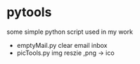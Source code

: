 # pytools
some simple python script used in my work

- emptyMail.py clear email inbox
- picTools.py img reszie ,png -> ico